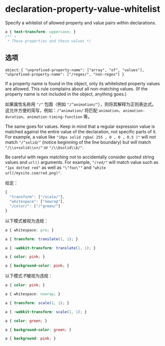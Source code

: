 # declaration-property-value-whitelist

Specify a whitelist of allowed property and value pairs within declarations.

```css
a { text-transform: uppercase; }
/** ↑               ↑
 * These properties and these values */
```

## 选项

`object`: `{
  "unprefixed-property-name": ["array", "of", "values"],
  "unprefixed-property-name": ["/regex/", "non-regex"]
}`

If a property name is found in the object, only its whitelisted property values are allowed. This rule complains about all non-matching values. (If the property name is not included in the object, anything goes.)

如果属性名称用 `"/"` 包围（例如 `"/^animation/"`），则将其解释为正则表达式。这允许方便的简写，例如：`/^animation/` 将匹配 `animation`、`animation-duration`、`animation-timing-function` 等。

The same goes for values. Keep in mind that a regular expression value is matched against the entire value of the declaration, not specific parts of it. For example, a value like `"10px solid rgba( 255 , 0 , 0 , 0.5 )"` will *not* match `"/^solid/"` (notice beginning of the line boundary) but *will* match `"/\\s+solid\\s+/"` or `"/\\bsolid\\b/"`.

Be careful with regex matching not to accidentally consider quoted string values and `url()` arguments. For example, `"/red/"` will match value such as `"1px dotted red"` as well as `"\"foo\""` and `"white url(/mysite.com/red.png)"`.

给定：

```js
{
  "transform": ["/scale/"],
  "whitespace": ["nowrap"],
  "/color/": ["/^green/"]
}
```

以下模式被视为违规：

```css
a { whitespace: pre; }
```

```css
a { transform: translate(1, 1); }
```

```css
a { -webkit-transform: translate(1, 1); }
```

```css
a { color: pink; }
```

```css
a { background-color: pink; }
```

以下模式*不*被视为违规：

```css
a { color: pink; }
```

```css
a { whitespace: nowrap; }
```

```css
a { transform: scale(1, 1); }
```

```css
a { -webkit-transform: scale(1, 1); }
```

```css
a { color: green; }
```

```css
a { background-color: green; }
```

```css
a { background: pink; }
```
